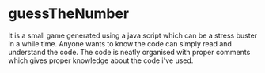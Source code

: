 # guessTheNumber
It is a small game generated using a java script which can be a stress buster in a while time. Anyone wants to know the code can simply read and understand the code. The code is neatly organised with proper comments which gives proper knowledge about the code i've used.
